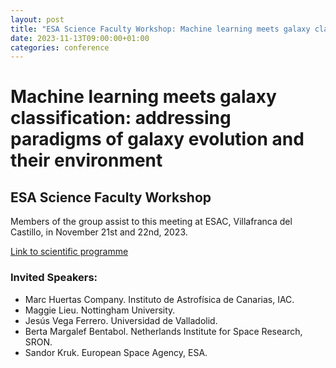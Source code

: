 ```yaml
---
layout: post
title: "ESA Science Faculty Workshop: Machine learning meets galaxy classification: addressing paradigms of galaxy evolution and their environment"
date: 2023-11-13T09:00:00+01:00
categories: conference
---
```


# Machine learning meets galaxy classification: addressing paradigms of galaxy evolution and their environment
## ESA Science Faculty Workshop

Members of the group assist to this meeting at ESAC, Villafranca del Castillo, in November 21st and 22nd, 2023.

[Link to scientific programme](https://www.cosmos.esa.int/web/ml-gc/scientific-programme)

### Invited Speakers:

- Marc Huertas Company. Instituto de Astrofísica de Canarias, IAC.
- Maggie Lieu. Nottingham University.
- Jesús Vega Ferrero. Universidad de Valladolid.
- Berta Margalef Bentabol. Netherlands Institute for Space Research, SRON.
- Sandor Kruk. European Space Agency, ESA.
